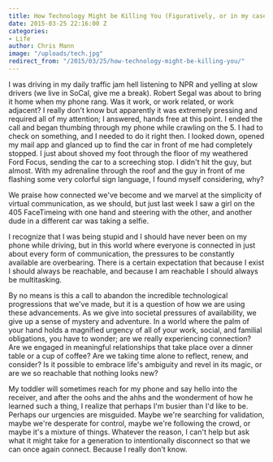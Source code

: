 ```yaml
---
title: How Technology Might be Killing You (Figuratively, or in my case kind of literally).
date: 2015-03-25 22:16:00 Z
categories:
- Life
author: Chris Mann
image: "/uploads/tech.jpg"
redirect_from: "/2015/03/25/how-technology-might-be-killing-you/"
---
```


I was driving in my daily traffic jam hell listening to NPR and yelling at slow drivers (we live in SoCal, give me a break). Robert Segal was about to bring it home when my phone rang. Was it work, or work related, or work adjacent? I really don't know but apparently it was extremely pressing and required all of my attention; I answered, hands free at this point. I ended the call and began thumbing through my phone while crawling on the 5. I had to check on something, and I needed to do it right then. I looked down, opened my mail app and glanced up to find the car in front of me had completely stopped. I just about shoved my foot through the floor of my weathered Ford Focus, sending the car to a screeching stop. I didn't hit the guy, but almost. With my adrenaline through the roof and the guy in front of me flashing some very colorful sign language, I found myself considering, why?

We praise how connected we've become and we marvel at the simplicity of virtual communication, as we should, but just last week I saw a girl on the 405 FaceTimeing with one hand and steering with the other, and another dude in a different car was taking a selfie.

I recognize that I was being stupid and I should have never been on my phone while driving, but in this world where everyone is connected in just about every form of communication, the pressures to be constantly available are overbearing. There is a certain expectation that because I exist I should always be reachable, and because I am reachable I should always be multitasking.

By no means is this a call to abandon the incredible technological progressions that we've made, but it is a question of how we are using these advancements. As we give into societal pressures of availability, we give up a sense of mystery and adventure. In a world where the palm of your hand holds a magnified urgency of all of your work, social, and familial obligations, you have to wonder; are we really experiencing connection? Are we engaged in meaningful relationships that take place over a dinner table or a cup of coffee? Are we taking time alone to reflect, renew, and consider? Is it possible to embrace life's ambiguity and revel in its magic, or are we so reachable that nothing looks new?

My toddler will sometimes reach for my phone and say hello into the receiver, and after the oohs and the ahhs and the wonderment of how he learned such a thing, I realize that perhaps I'm busier than I'd like to be. Perhaps our urgencies are misguided. Maybe we're searching for validation, maybe we're desperate for control, maybe we're following the crowd, or maybe it's a mixture of things. Whatever the reason, I can't help but ask what it might take for a generation to intentionally disconnect so that we can once again connect. Because I really don't know.
